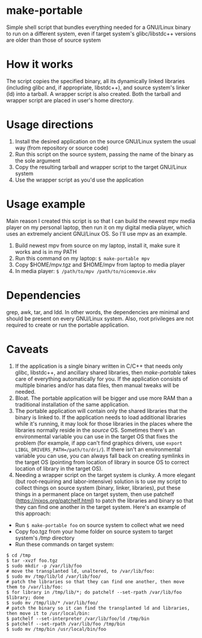 # make-portable
Simple shell script that bundles everything needed for a GNU/Linux binary to run on a different system, even if target system's glibc/libstdc++ versions are older than those of source system

# How it works
The script copies the specified binary, all its dynamically linked libraries (including glibc and, if appropriate, libstdc++), and source system's linker (ld) into a tarball. A wrapper script is also created. Both the tarball and wrapper script are placed in user's home directory.

# Usage directions
1. Install the desired application on the source GNU/Linux system the usual way (from repository or source code)
2. Run this script on the source system, passing the name of the binary as the sole argument
3. Copy the resulting tarball and wrapper script to the target GNU/Linux system
4. Use the wrapper script as you'd use the application

# Usage example
Main reason I created this script is so that I can build the newest mpv media player on my personal laptop, then run it on my digital media player, which uses an extremely ancient GNU/Linux OS. So I'll use mpv as an example.

1. Build newest mpv from source on my laptop, install it, make sure it works and is in my PATH
2. Run this command on my laptop: `$ make-portable mpv`
3. Copy $HOME/mpv.tgz and $HOME/mpv from laptop to media player
4. In media player: `$ /path/to/mpv /path/to/nicemovie.mkv`

# Dependencies
grep, awk, tar, and ldd. In other words, the dependencies are minimal and should be present on every GNU/Linux system. Also, root privileges are not required to create or run the portable application.

# Caveats
1. If the application is a single binary written in C/C++ that needs only glibc, libstdc++, and ancillary shared libraries, then *make-portable* takes care of everything automatically for you. If the application consists of multiple binaries and/or has data files, then manual tweaks will be needed.
2. Bloat. The portable application will be bigger and use more RAM than a traditional installation of the same application.
3. The portable application will contain only the shared libraries that the binary is linked to. If the application needs to load additional libraries while it's running, it may look for those libraries in the places where the libraries normally reside in the *source* OS. Sometimes there's an environmental variable you can use in the target OS that fixes the problem (for example, if app can't find graphics drivers, use `export LIBGL_DRIVERS_PATH=/path/to/dri/`). If there isn't an environmental variable you can use, you can always fall back on creating symlinks in the target OS (pointing from location of library in source OS to correct location of library in the target OS).
4. Needing a wrapper script on the target system is clunky. A more elegant (but root-requiring and labor-intensive) solution is to use my script to collect things on source system (binary, linker, libraries), put these things in a permanent place on target system, then use patchelf (https://nixos.org/patchelf.html) to patch the libraries and binary so that they can find one another in the target system. Here's an example of this approach:
  - Run `$ make-portable foo` on source system to collect what we need
  - Copy foo.tgz from your home folder on source system to target system's */tmp* directory
  - Run these commands on target system:
  ```
  $ cd /tmp
  $ tar -xvzf foo.tgz
  $ sudo mkdir -p /var/lib/foo
  # move the transplanted ld, unaltered, to /var/lib/foo:
  $ sudo mv /tmp/lib/ld /var/lib/foo/
  # patch the libraries so that they can find one another, then move them to /var/lib/foo:
  $ for library in /tmp/lib/*; do patchelf --set-rpath /var/lib/foo $library; done
  $ sudo mv /tmp/lib/* /var/lib/foo/
  # patch the binary so it can find the transplanted ld and libraries, then move it to /usr/local/bin:
  $ patchelf --set-interpreter /var/lib/foo/ld /tmp/bin
  $ patchelf --set-rpath /var/lib/foo /tmp/bin
  $ sudo mv /tmp/bin /usr/local/bin/foo
```

